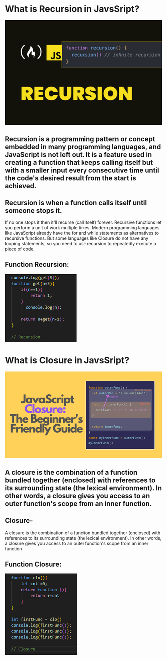 # What is Recursion in JavsSript?

![](./recursion-js.png)
## Recursion is a programming pattern or concept embedded in many programming languages, and JavaScript is not left out. It is a feature used in creating a function that keeps calling itself but with a smaller input every consecutive time until the code's desired result from the start is achieved.

## Recursion is when a function calls itself until someone stops it.
 If no one stops it then it'll
recurse (call itself) forever. Recursive functions let you perform a unit of work multiple times.
Modern programming languages like JavaScript already have the for and while statements as
alternatives to recursive functions. But some languages like Closure do not have any looping
statements, so you need to use recursion to repeatedly execute a piece of code.

## Function Recursion:

![](/Снимок%20экрана%202023-11-20%20181046.png)

>


# What is Closure in JavsSript?

![](./cover-5.png)

## A closure is the combination of a function bundled together (enclosed) with references to its surrounding state (the lexical environment). In other words, a closure gives you access to an outer function's scope from an inner function.

## Closure-
A closure 
is the combination of a function bundled together (enclosed) with references to
its surrounding state (the lexical environment). In other words, a closure gives you
access to an outer function's scope from an inner function



## Function Closure:

![](/Снимок%20экрана%202023-11-20%20181107.png)
